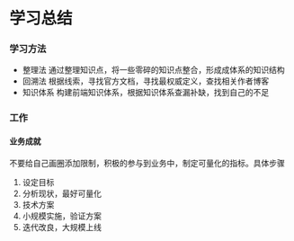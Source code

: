 学习总结
===============
### 学习方法
+ 整理法
通过整理知识点，将一些零碎的知识点整合，形成成体系的知识结构
+ 回溯法
根据线索，寻找官方文档，寻找最权威定义，查找相关作者博客
+ 知识体系
构建前端知识体系，根据知识体系查漏补缺，找到自己的不足

### 工作
#### 业务成就
不要给自己画圈添加限制，积极的参与到业务中，制定可量化的指标。具体步骤
1. 设定目标
2. 分析现状，最好可量化
3. 技术方案
4. 小规模实施，验证方案
5. 迭代改良，大规模上线


